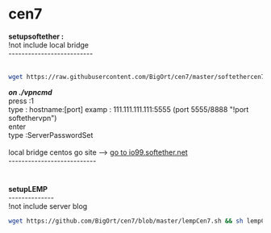 # cen7

<b>setupsoftether :</b> <br>
!not include local bridge <br>
--------------------------<br><br>
```bash
wget https://raw.githubusercontent.com/BigOrt/cen7/master/softethercen7-1.sh && sh softethercen7-1.sh && wget https://raw.githubusercontent.com/BigOrt/cen7/master/softethercen7-2.sh && sh softethercen7-2.sh

```
<b><i>on ./vpncmd</i></b><br>
press :1<br>
type  : hostname:[port] examp : 111.111.111.111:5555 (port 5555/8888 "!port softethervpn")<br>
enter<br>
type :ServerPasswordSet<br><br>
local bridge centos go site --> [go to io99.softether.net](io99.softether.net)<br>
---------------------------<br>
# 
<b>setupLEMP</b><br>
--------------<br>
!not include server blog<br>
```bash
wget https://github.com/BigOrt/cen7/blob/master/lempCen7.sh && sh lempCen7.sh
```
